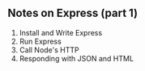 ## Notes on Express (part 1)

1. Install and Write Express
2. Run Express
3. Call Node's HTTP
4. Responding with JSON and HTML
